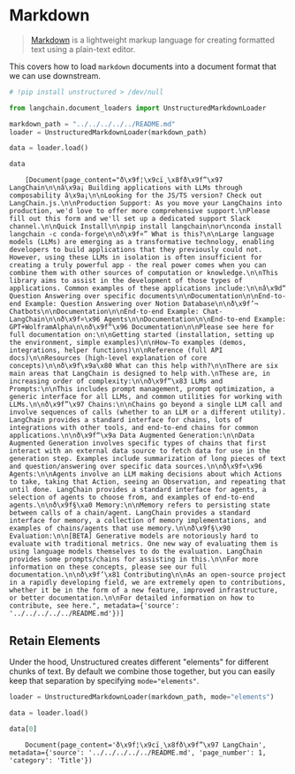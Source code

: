 # Markdown

>[Markdown](https://en.wikipedia.org/wiki/Markdown) is a lightweight markup language for creating formatted text using a plain-text editor.

This covers how to load `markdown` documents into a document format that we can use downstream.

<!-- WARNING: THIS FILE WAS AUTOGENERATED! DO NOT EDIT! Instead, edit the notebook w/the location & name as this file. -->


```python
# !pip install unstructured > /dev/null
```


```python
from langchain.document_loaders import UnstructuredMarkdownLoader
```


```python
markdown_path = "../../../../../README.md"
loader = UnstructuredMarkdownLoader(markdown_path)
```


```python
data = loader.load()
```


```python
data
```

<CodeOutputBlock lang="python">

```
    [Document(page_content="ð\x9f¦\x9cï¸\x8fð\x9f”\x97 LangChain\n\nâ\x9a¡ Building applications with LLMs through composability â\x9a¡\n\nLooking for the JS/TS version? Check out LangChain.js.\n\nProduction Support: As you move your LangChains into production, we'd love to offer more comprehensive support.\nPlease fill out this form and we'll set up a dedicated support Slack channel.\n\nQuick Install\n\npip install langchain\nor\nconda install langchain -c conda-forge\n\nð\x9f¤” What is this?\n\nLarge language models (LLMs) are emerging as a transformative technology, enabling developers to build applications that they previously could not. However, using these LLMs in isolation is often insufficient for creating a truly powerful app - the real power comes when you can combine them with other sources of computation or knowledge.\n\nThis library aims to assist in the development of those types of applications. Common examples of these applications include:\n\nâ\x9d“ Question Answering over specific documents\n\nDocumentation\n\nEnd-to-end Example: Question Answering over Notion Database\n\nð\x9f’¬ Chatbots\n\nDocumentation\n\nEnd-to-end Example: Chat-LangChain\n\nð\x9f¤\x96 Agents\n\nDocumentation\n\nEnd-to-end Example: GPT+WolframAlpha\n\nð\x9f“\x96 Documentation\n\nPlease see here for full documentation on:\n\nGetting started (installation, setting up the environment, simple examples)\n\nHow-To examples (demos, integrations, helper functions)\n\nReference (full API docs)\n\nResources (high-level explanation of core concepts)\n\nð\x9f\x9a\x80 What can this help with?\n\nThere are six main areas that LangChain is designed to help with.\nThese are, in increasing order of complexity:\n\nð\x9f“\x83 LLMs and Prompts:\n\nThis includes prompt management, prompt optimization, a generic interface for all LLMs, and common utilities for working with LLMs.\n\nð\x9f”\x97 Chains:\n\nChains go beyond a single LLM call and involve sequences of calls (whether to an LLM or a different utility). LangChain provides a standard interface for chains, lots of integrations with other tools, and end-to-end chains for common applications.\n\nð\x9f“\x9a Data Augmented Generation:\n\nData Augmented Generation involves specific types of chains that first interact with an external data source to fetch data for use in the generation step. Examples include summarization of long pieces of text and question/answering over specific data sources.\n\nð\x9f¤\x96 Agents:\n\nAgents involve an LLM making decisions about which Actions to take, taking that Action, seeing an Observation, and repeating that until done. LangChain provides a standard interface for agents, a selection of agents to choose from, and examples of end-to-end agents.\n\nð\x9f§\xa0 Memory:\n\nMemory refers to persisting state between calls of a chain/agent. LangChain provides a standard interface for memory, a collection of memory implementations, and examples of chains/agents that use memory.\n\nð\x9f§\x90 Evaluation:\n\n[BETA] Generative models are notoriously hard to evaluate with traditional metrics. One new way of evaluating them is using language models themselves to do the evaluation. LangChain provides some prompts/chains for assisting in this.\n\nFor more information on these concepts, please see our full documentation.\n\nð\x9f’\x81 Contributing\n\nAs an open-source project in a rapidly developing field, we are extremely open to contributions, whether it be in the form of a new feature, improved infrastructure, or better documentation.\n\nFor detailed information on how to contribute, see here.", metadata={'source': '../../../../../README.md'})]
```

</CodeOutputBlock>

## Retain Elements

Under the hood, Unstructured creates different "elements" for different chunks of text. By default we combine those together, but you can easily keep that separation by specifying `mode="elements"`.


```python
loader = UnstructuredMarkdownLoader(markdown_path, mode="elements")
```


```python
data = loader.load()
```


```python
data[0]
```

<CodeOutputBlock lang="python">

```
    Document(page_content='ð\x9f¦\x9cï¸\x8fð\x9f”\x97 LangChain', metadata={'source': '../../../../../README.md', 'page_number': 1, 'category': 'Title'})
```

</CodeOutputBlock>
